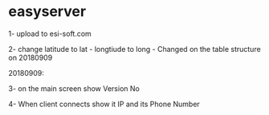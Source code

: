 # easyserver
1-  upload to esi-soft.com

2-  change latitude to lat - longtiude to long - Changed on the table structure on 20180909

20180909:

3-  on the main screen show Version No

4-  When client connects show it IP and its Phone Number
    
